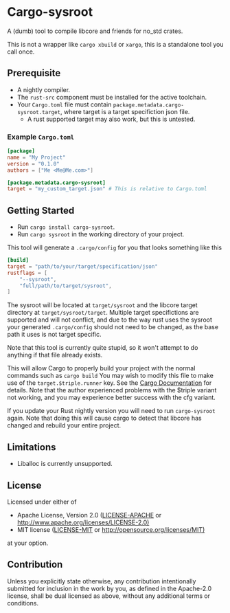 # Cargo-sysroot

A (dumb) tool to compile libcore and friends for no_std crates.

This is not a wrapper like `cargo xbuild` or `xargo`, this is a standalone tool you call once.

## Prerequisite

* A nightly compiler.
* The `rust-src` component must be installed for the active toolchain.
* Your `Cargo.toml` file must contain `package.metadata.cargo-sysroot.target`, where target is a target specifiction json file.
    * A rust supported target may also work, but this is untested.

### Example `Cargo.toml`

```toml
[package]
name = "My Project"
version = "0.1.0"
authors = ["Me <Me@Me.com>"]

[package.metadata.cargo-sysroot]
target = "my_custom_target.json" # This is relative to Cargo.toml
```

## Getting Started

* Run `cargo install cargo-sysroot`.
* Run `cargo sysroot` in the working directory of your project.

This tool will generate a `.cargo/config` for you that looks something like this

```toml
[build]
target = "path/to/your/target/specification/json"
rustflags = [
    "--sysroot",
    "full/path/to/target/sysroot",
]
```

The sysroot will be located at `target/sysroot` and the libcore target directory at `target/sysroot/target`.
Multiple target specifictions are supported and will not conflict, and due to the way rust uses the sysroot your generated `.cargo/config`
should not need to be changed, as the base path it uses is not target specific.

Note that this tool is currently quite stupid, so it won't attempt to do anything if that file already exists.

This will allow Cargo to properly build your project with the normal commands such as `cargo build`
You may wish to modify this file to make use of the `target.$triple.runner` key. See the [Cargo Documentation](https://doc.rust-lang.org/cargo/reference/config.html#configuration-keys) for details.
Note that the author experienced problems with the $triple variant not working, and you may experience better success with the cfg variant.

If you update your Rust nightly version you will need to run `cargo-sysroot` again.
Note that doing this will cause cargo to detect that libcore has changed and rebuild your entire project.

## Limitations

* Liballoc is currently unsupported.

## License

Licensed under either of

* Apache License, Version 2.0
   ([LICENSE-APACHE](LICENSE-APACHE) or <http://www.apache.org/licenses/LICENSE-2.0)>
* MIT license
   ([LICENSE-MIT](LICENSE-MIT) or <http://opensource.org/licenses/MIT)>

at your option.

## Contribution

Unless you explicitly state otherwise, any contribution intentionally submitted
for inclusion in the work by you, as defined in the Apache-2.0 license, shall be
dual licensed as above, without any additional terms or conditions.
